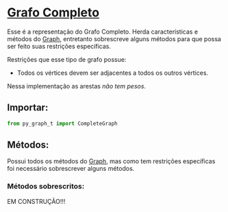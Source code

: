 # [Grafo Completo](https://github.com/Rickecr/PyGraph/blob/efc5d75006ac82773a4e7102c9d86d9e06ef31f2/py_graph_t/CompleteGraph.py#L4)

Esse é a representação do Grafo Completo. Herda características e métodos do [Graph](graph.md#grafo-base), entretanto sobrescreve alguns métodos para que possa ser feito suas restrições específicas.

Restrições que esse tipo de grafo possue:

- Todos os vértices devem ser adjacentes a todos os outros vértices.

Nessa implementação as arestas _não tem pesos_.

## Importar:

```python
from py_graph_t import CompleteGraph
```

## Métodos:

Possui todos os métodos do [Graph](graph.md#grafo-base), mas como tem restrições específicas foi necessário sobrescrever alguns métodos.

### Métodos sobrescritos:

EM CONSTRUÇÃO!!!
